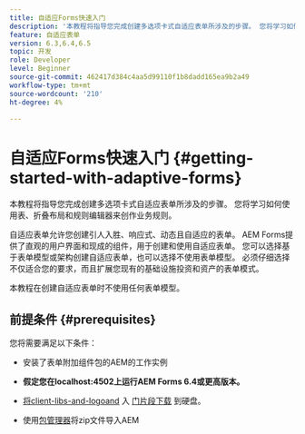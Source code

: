 ```yaml
---
title: 自适应Forms快速入门
description: '本教程将指导您完成创建多选项卡式自适应表单所涉及的步骤。 您将学习如何使用表、折叠布局和规则编辑器来创作业务规则。 '
feature: 自适应表单
version: 6.3,6.4,6.5
topic: 开发
role: Developer
level: Beginner
source-git-commit: 462417d384c4aa5d99110f1b8dadd165ea9b2a49
workflow-type: tm+mt
source-wordcount: '210'
ht-degree: 4%

---
```



# 自适应Forms快速入门 {#getting-started-with-adaptive-forms}

本教程将指导您完成创建多选项卡式自适应表单所涉及的步骤。 您将学习如何使用表、折叠布局和规则编辑器来创作业务规则。

自适应表单允许您创建引人入胜、响应式、动态且自适应的表单。 AEM Forms提供了直观的用户界面和现成的组件，用于创建和使用自适应表单。 您可以选择基于表单模型或架构创建自适应表单，也可以选择不使用表单模型。 必须仔细选择不仅适合您的要求，而且扩展您现有的基础设施投资和资产的表单模式。

本教程在创建自适应表单时不使用任何表单模型。

## 前提条件 {#prerequisites}

您将需要满足以下条件：

* 安装了表单附加组件包的AEM的工作实例

* **假定您在localhost:4502上运行AEM Forms 6.4或更高版本。**

* [将client-libs-and-logoand](assets/client-libs-and-logo.zip) 入 [门片段下载](assets/getting-started-fragment.zip) 到硬盘。

* 使用[包管理器](http://localhost:4502/crx/packmgr/index.jsp)将zip文件导入AEM



